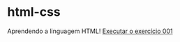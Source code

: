 # html-css
 Aprendendo a linguagem HTML!
 <a href=" https://AlvaroGabriell.github.io/html-css/exercicios/ex001/index.html">Executar o exercício 001</a>
